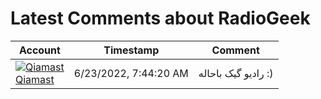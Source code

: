 # Latest Comments about RadioGeek

<!-- comments-about-radio-geek -->
| Account | Timestamp | Comment |
|---|---|---|
|[![Qiamast](https://avatars.githubusercontent.com/u/78082316?s=24&u=586842c6eab4222ca834c8beff18ebf31d597a16&v=4)<br />Qiamast](https://github.com/Qiamast)|6/23/2022, 7:44:20 AM|رادیو گیک باحاله :)|
<!-- /comments-about-radio-geek -->
